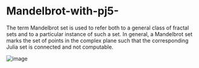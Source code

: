 # Mandelbrot-with-pj5-
The term Mandelbrot set is used to refer both to a general class of fractal sets and to a particular instance of such a set. In general, a Mandelbrot set marks the set of points in the complex plane such that the corresponding Julia set is connected and not computable.


![image](https://user-images.githubusercontent.com/104098753/183402756-0759bf29-87a7-4f1a-94aa-ecaa23ff98d3.png)

